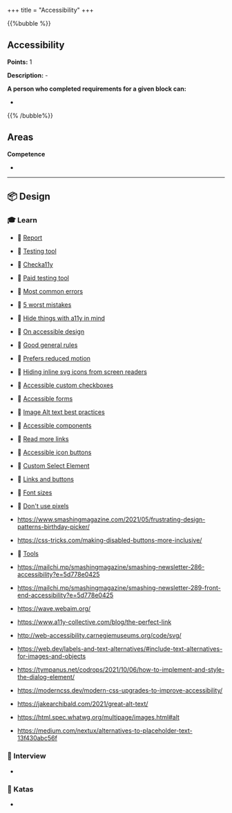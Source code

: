 +++
title = "Accessibility"
+++

{{%bubble %}}

## Accessibility

**Points:** 1

**Description:** -

**A person who completed requirements for a given block can:**

-

{{% /bubble%}}

## Areas

**Competence**

-

---

## 📦 Design

### 🎓 Learn

- 📗 [Report](https://abilitynet.org.uk/news-blogs/less-1-website-home-pages-are-likely-meet-accessibility-standards)
- 📗 [Testing tool](https://www.paciellogroup.com/toolkit/)
- 📗 [Checka11y](https://github.com/jackdomleo7/Checka11y.css)
- 📗 [Paid testing tool](https://uxplanet.org/make-your-website-ada-compliant-accessibe-d27c38ac5d26)


- 📗 [Most common errors](https://www.brucelawson.co.uk/2019/checklist-to-avoid-the-most-common-accessibility-errors/)
- 📗 [5 worst mistakes](https://bighack.org/5-most-annoying-website-features-i-face-as-a-blind-screen-reader-user-accessibility/)
- 📗 [Hide things with a11y in mind](https://css-tricks.com/comparing-various-ways-to-hide-things-in-css/)
- 📗 [On accessible design](https://uxdesign.cc/user-experience-is-accessible-design-fb886a8776b0)
- 📗 [Good general rules](https://uxplanet.org/ux-accessibility-for-elderly-12-principles-9708289b6f78)
- 📗 [Prefers reduced motion](https://www.phpied.com/exploring-prefers-reduced-motion/)


- 📗 [Hiding inline svg icons from screen readers](https://www.456bereastreet.com/archive/201609/hiding_inline_svg_icons_from_screen_readers/)
- 📗 [Accessible custom checkboxes](https://css-tricks.com/customise-radio-buttons-without-compromising-accessibility/)
- 📗 [Accessible forms](https://webaim.org/techniques/forms/controls?textfield=&addresstext=&select=1&favcity2=3&submitbutton.x=71&submitbutton.y=14)
- 📗 [Image Alt text best practices](https://support.siteimprove.com/hc/en-gb/articles/115000013031-Accessibility-Image-Alt-text-best-practices)
- 📗 [Accessible components](https://github.com/scottaohara/accessible_components)
- 📗 [Read more links](https://blog.prototypr.io/youre-not-still-using-read-more-are-you-16466ae326e7)
- 📗 [Accessible icon buttons](https://www.sarasoueidan.com/blog/accessible-icon-buttons/)
- 📗 [Custom Select Element](https://24ways.org/2019/making-a-better-custom-select-element/)
- 📗 [Links and buttons](https://css-tricks.com/a-complete-guide-to-links-and-buttons/)
- 📗 [Font sizes](https://css-tricks.com/accessible-font-sizing-explained/)
- 📗 [Don't use pixels](https://uxdesign.cc/say-goodbye-to-pixels-cb720fbaf250)
- https://www.smashingmagazine.com/2021/05/frustrating-design-patterns-birthday-picker/
- https://css-tricks.com/making-disabled-buttons-more-inclusive/
  
- 📗 [Tools](https://blog.prototypr.io/accessibility-tools-and-plugins-for-designers-d47e5713ec91)

- https://mailchi.mp/smashingmagazine/smashing-newsletter-286-accessibility?e=5d778e0425
- https://mailchi.mp/smashingmagazine/smashing-newsletter-289-front-end-accessibility?e=5d778e0425
- https://wave.webaim.org/
- https://www.a11y-collective.com/blog/the-perfect-link
- http://web-accessibility.carnegiemuseums.org/code/svg/
- https://web.dev/labels-and-text-alternatives/#include-text-alternatives-for-images-and-objects
- https://tympanus.net/codrops/2021/10/06/how-to-implement-and-style-the-dialog-element/

- https://moderncss.dev/modern-css-upgrades-to-improve-accessibility/

- https://jakearchibald.com/2021/great-alt-text/
- https://html.spec.whatwg.org/multipage/images.html#alt
- https://medium.com/nextux/alternatives-to-placeholder-text-13f430abc56f

### 🎤 Interview

- 

### 📝 Katas

- 
